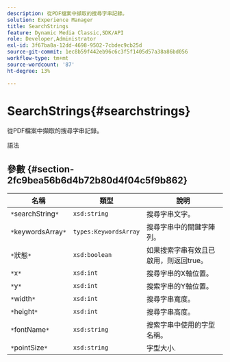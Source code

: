 ```yaml
---
description: 從PDF檔案中擷取的搜尋字串記錄。
solution: Experience Manager
title: SearchStrings
feature: Dynamic Media Classic,SDK/API
role: Developer,Administrator
exl-id: 3f67ba8a-12dd-4698-9502-7cbdec9cb25d
source-git-commit: 1ec8b59f442eb96c6c3f5f1405d57a38a86bd056
workflow-type: tm+mt
source-wordcount: '87'
ht-degree: 13%

---
```


# SearchStrings{#searchstrings}

從PDF檔案中擷取的搜尋字串記錄。

語法

## 參數 {#section-2fc9bea56b6d4b72b80d4f04c5f9b862}

| 名稱 | 類型 | 說明 |
|---|---|---|
| `*`searchString`*` | `xsd:string` | 搜尋字串文字。 |
| `*`keywordsArray`*` | `types:KeywordsArray` | 搜尋字串中的關鍵字陣列。 |
| `*`狀態`*` | `xsd:boolean` | 如果搜索字串有效且已啟用，則返回true。 |
| `*`x`*` | `xsd:int` | 搜尋字串的X軸位置。 |
| `*`y`*` | `xsd:int` | 搜索字串的Y軸位置。 |
| `*`width`*` | `xsd:int` | 搜尋字串寬度。 |
| `*`height`*` | `xsd:int` | 搜尋字串高度。 |
| `*`fontName`*` | `xsd:string` | 搜索字串中使用的字型名稱。 |
| `*`pointSize`*` | `xsd:string` | 字型大小. |
